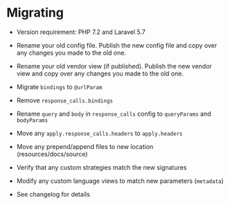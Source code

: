 # Migrating
- Version requirement: PHP 7.2 and Laravel 5.7

- Rename your old config file. Publish the new config file and copy over any changes you made to the old one.

- Rename your old vendor view (if published). Publish the new vendor view and copy over any changes you made to the old one.

- Migrate `bindings` to `@urlParam`

- Remove `response_calls.bindings`

- Rename `query` and `body` in `response_calls` config to `queryParams` and `bodyParams`

- Move any `apply.response_calls.headers` to `apply.headers`

- Move any prepend/append files to new location (resources/docs/source)

- Verify that any custom strategies match the new signatures

- Modify any custom language views to match new parameters (`metadata`)

- See changelog for details
